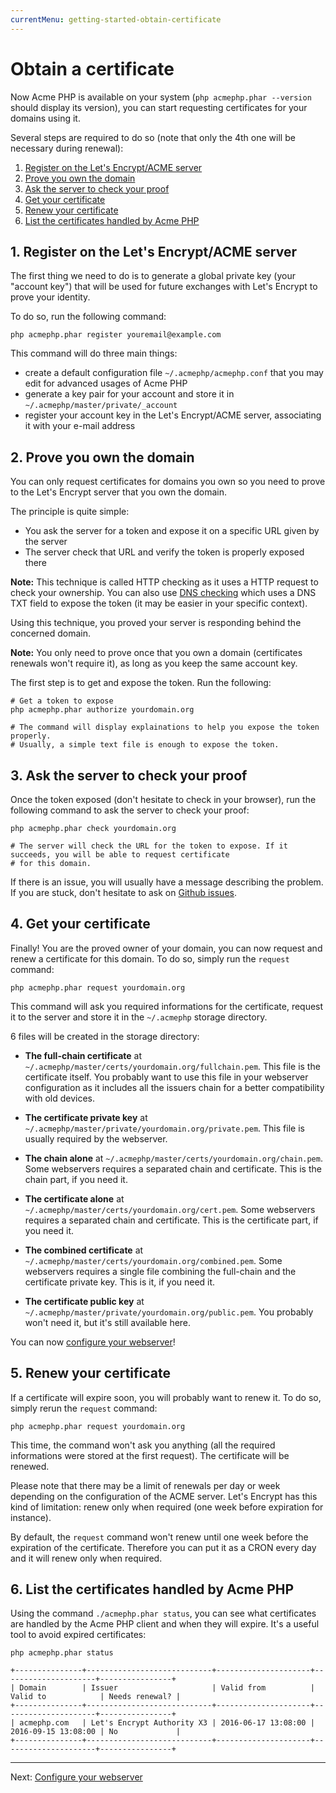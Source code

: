 ```yaml
---
currentMenu: getting-started-obtain-certificate
---
```


# Obtain a certificate

Now Acme PHP is available on your system (`php acmephp.phar --version` should display its version),
you can start requesting certificates for your domains using it.

Several steps are required to do so (note that only the 4th one will be necessary during renewal):

1. [Register on the Let's Encrypt/ACME server](#1-register-on-the-lets-encryptacme-server)
2. [Prove you own the domain](#2-prove-you-own-the-domain)
3. [Ask the server to check your proof](#3-ask-the-server-to-check-your-proof)
4. [Get your certificate](#4-get-your-certificate)
5. [Renew your certificate](#5-renew-your-certificate)
6. [List the certificates handled by Acme PHP](#6-list-the-certificates-handled-by-acme-php)

## 1. Register on the Let's Encrypt/ACME server

The first thing we need to do is to generate a global private key (your "account key") that will be
used for future exchanges with Let's Encrypt to prove your identity.

To do so, run the following command:

``` console
php acmephp.phar register youremail@example.com
```

This command will do three main things:
- create a default configuration file `~/.acmephp/acmephp.conf` that you may edit for advanced usages of Acme PHP
- generate a key pair for your account and store it in `~/.acmephp/master/private/_account`
- register your account key in the Let's Encrypt/ACME server, associating it with your e-mail address

## 2. Prove you own the domain

You can only request certificates for domains you own so you need to prove to the Let's Encrypt server that you own
the domain.

The principle is quite simple:
- You ask the server for a token and expose it on a specific URL given by the server
- The server check that URL and verify the token is properly exposed there

**Note:** This technique is called HTTP checking as it uses a HTTP request to check your ownership.
You can also use [DNS checking](/documentation/guides/dns-challenge.html) which uses a DNS TXT field to expose the token
(it may be easier in your specific context).

Using this technique, you proved your server is responding behind the concerned domain.

**Note:** You only need to prove once that you own a domain (certificates renewals won't require it), as long as
you keep the same account key.

The first step is to get and expose the token. Run the following:

``` console
# Get a token to expose
php acmephp.phar authorize yourdomain.org

# The command will display explainations to help you expose the token properly.
# Usually, a simple text file is enough to expose the token.
```

## 3. Ask the server to check your proof

Once the token exposed (don't hesitate to check in your browser), run the following command to ask the server
to check your proof:

``` console
php acmephp.phar check yourdomain.org

# The server will check the URL for the token to expose. If it succeeds, you will be able to request certificate
# for this domain.
```

If there is an issue, you will usually have a message describing the problem. If you are stuck, don't hesitate to
ask on [Github issues](https://github.com/acmephp/acmephp/issues).

## 4. Get your certificate

Finally! You are the proved owner of your domain, you can now request and renew a certificate for this domain.
To do so, simply run the `request` command:

``` console
php acmephp.phar request yourdomain.org
```

This command will ask you required informations for the certificate, request it to the server and store it in
the `~/.acmephp` storage directory.

6 files will be created in the storage directory:
  
- **The full-chain certificate** at `~/.acmephp/master/certs/yourdomain.org/fullchain.pem`.
  This file is the certificate itself. You probably want to use this file in your webserver configuration as it
  includes all the issuers chain for a better compatibility with old devices.

- **The certificate private key** at `~/.acmephp/master/private/yourdomain.org/private.pem`.
  This file is usually required by the webserver.
  
- **The chain alone** at `~/.acmephp/master/certs/yourdomain.org/chain.pem`.
  Some webservers requires a separated chain and certificate. This is the chain part, if you need it.
  
- **The certificate alone** at `~/.acmephp/master/certs/yourdomain.org/cert.pem`.
  Some webservers requires a separated chain and certificate. This is the certificate part, if you need it.
  
- **The combined certificate** at `~/.acmephp/master/certs/yourdomain.org/combined.pem`.
  Some webservers requires a single file combining the full-chain and the certificate private key.
  This is it, if you need it.

- **The certificate public key** at `~/.acmephp/master/private/yourdomain.org/public.pem`.
  You probably won't need it, but it's still available here.

You can now [configure your webserver](/documentation/getting-started/3-configure-webserver.html)!

## 5. Renew your certificate

If a certificate will expire soon, you will probably want to renew it. To do so, simply rerun the `request` command:

``` console
php acmephp.phar request yourdomain.org
```

This time, the command won't ask you anything (all the required informations were stored at the first request).
The certificate will be renewed.

Please note that there may be a limit of renewals per day or week depending on the configuration of the ACME server.
Let's Encrypt has this kind of limitation: renew only when required (one week before expiration for instance).

By default, the `request` command won't renew until one week before the expiration of the certificate. Therefore you
can put it as a CRON every day and it will renew only when required.

## 6. List the certificates handled by Acme PHP

Using the command `./acmephp.phar status`, you can see what certificates are handled by the Acme PHP client
and when they will expire. It's a useful tool to avoid expired certificates:

``` console
php acmephp.phar status

+---------------+----------------------------+---------------------+---------------------+----------------+
| Domain        | Issuer                     | Valid from          | Valid to            | Needs renewal? |
+---------------+----------------------------+---------------------+---------------------+----------------+
| acmephp.com   | Let's Encrypt Authority X3 | 2016-06-17 13:08:00 | 2016-09-15 13:08:00 | No             |
+---------------+----------------------------+---------------------+---------------------+----------------+
```

---------------------------------------------------------------------

Next: [Configure your webserver](/documentation/getting-started/3-configure-webserver.html)
